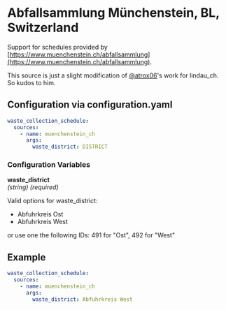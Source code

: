 # Abfallsammlung Münchenstein, BL, Switzerland

Support for schedules provided by [https://www.muenchenstein.ch/abfallsammlung](https://www.muenchenstein.ch/abfallsammlung).

This source is just a slight modification of [@atrox06](https://github.com/atrox06)'s work for lindau_ch. So kudos to him.

## Configuration via configuration.yaml

```yaml
waste_collection_schedule:
  sources:
    - name: muenchenstein_ch
      args:
        waste_district: DISTRICT

```

### Configuration Variables

**waste_district**  
*(string) (required)*

Valid options for waste_district:

- Abfuhrkreis Ost
- Abfuhrkreis West

or use one the following IDs: 491 for "Ost", 492 for "West"

## Example

```yaml
waste_collection_schedule:
  sources:
    - name: muenchenstein_ch
      args:
        waste_district: Abfuhrkreis West

```
